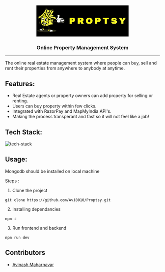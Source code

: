 <p align="center">
 <img width=300px height=auto src="proptsy/src/images/icon.png" alt="logo"></a>
</p>

<h3 align="center">Online Property Management System</h3>

---

<p>The online real estate management system where people can buy, sell and rent
their properties from anywhere to anybody at anytime.
</p>

## Features:
- Real Estate agents or property owners can add property for selling or
renting.
- Users can buy property within few clicks.
- Integrated with RazorPay and MapMyIndia API's.
- Making the process transperant and fast so it will not feel like a job!

## Tech Stack:
<img src="https://www.codeimmersives.com/wp-content/uploads/2018/06/MERN-Logo-4-pack.jpg" alt="tech-stack" />


## Usage:
Mongodb should be installed on local machine

Steps :

1. Clone the project
```
git clone https://github.com/Avi8010/Proptsy.git
```

2. Installing dependancies
```
npm i
```

3. Run frontend and backend
```
npm run dev
```


## Contributors
- <a href="https://github.com/Avi8010">Avinash Maharnavar</a>
